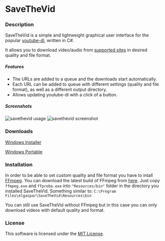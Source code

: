 # SaveTheVid


### Description
SaveTheVid is a simple and lightweight graphical user interface for the popular [youtube-dl](https://github.com/rg3/youtube-dl), written in C#.

It allows you to download video/audio from [supported sites](https://rg3.github.io/youtube-dl/supportedsites.html) in desired quality and file format.


##### Features
* The URLs are added to a queue and the downloads start automatically.
* Each URL can be added to queue with different settings (quality and file format), as well as a different output directory.
* Allows updating youtube-dl with a click of a button.


##### Screenshots
![savethevid usage](https://user-images.githubusercontent.com/44162363/50375875-61ffb400-060d-11e9-9fb0-3c8c76fff9d1.gif)
![savethevid screenshot](https://user-images.githubusercontent.com/44162363/50375877-6d52df80-060d-11e9-97be-656dcc3a8d7c.png)


### Downloads
[Windows Installer](https://github.com/elgaspar/SaveTheVid/releases/download/1.0.1/SaveTheVid-v1.0.1-setup.exe)

[Windows Portable](https://github.com/elgaspar/SaveTheVid/releases/download/1.0.1/SaveTheVid-v1.0.1-portable.zip)


### Installation
In order to be able to set custom quality and file format you have to intall [FFmpeg](https://ffmpeg.org/). You can download the latest build of FFmpeg from [here](https://ffmpeg.zeranoe.com/builds/). Just copy `ffmpeg.exe` and `ffprobe.exe` into `"Resources/bin"` folder in the directory you installed SaveTheVid. Something similar to: `C:\Program Files\elgaspar\SaveTheVid\Resources\bin`

You can still use SaveTheVid without FFmpeg but in this case you can only download videos with default quality and format.


### License
This software is licensed under the [MIT License](https://github.com/elgaspar/SaveTheVid/blob/master/LICENSE).
